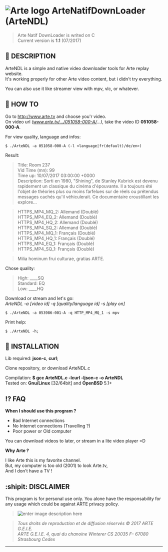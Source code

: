 # ![Arte logo](https://static-cdn.arte.tv/guide/favicons/favicon-96x96.png) **ArteNatifDownLoader (ArteNDL)**

> Arte Natif DownLoader is writed on C  
Current version is **1.1** (07/2017)

:page_with_curl: **DESCRIPTION** 
---
ArteNDL is a simple and native video downloader tools for Arte replay website.  
It's working properly for other Arte video content, but i didn't try everything.  

You can also use it like streamer view with mpv, vlc, or whatever.

:rocket: **HOW TO** 
---
Go to http://www.arte.tv and choose you'r video.  
On video url *(www.arte.tv/.../051058-000-A/...)*, take the video ID **051058-000-A**.

For view quality, language and infos: 

    $ ./ArteNDL -a 051058-000-A (-l <language|fr(default)/de/en>)

Result:  
>Title: Room 237  
Vid Time (mn): 99  
Time up: 10/07/2017 03:00:00 +0000  
Description: Sorti en 1980, "Shining", de Stanley Kubrick est devenu rapidement un classique du cinéma d'épouvante. Il a toujours été l'objet de théories plus ou moins farfelues sur de réels ou prétendus messages cachés qu'il véhiculerait. Ce documentaire croustillant les explore...

>HTTPS_MP4_MQ_2: Allemand (Doublé)   
HTTPS_MP4_EQ_2: Allemand (Doublé)   
HTTPS_MP4_HQ_2: Allemand (Doublé)   
HTTPS_MP4_SQ_2: Allemand (Doublé)   
HTTPS_MP4_MQ_1: Français (Doublé)   
HTTPS_MP4_HQ_1: Français (Doublé)   
HTTPS_MP4_EQ_1: Français (Doublé)   
HTTPS_MP4_SQ_1: Français (Doublé)   

>Milia hominum frui culturae, gratias ARTE.


Chose quality:  
>High: ____SQ  
Standard: EQ  
Low: ____HQ  

Download or stream and let's go:  
*ArteNDL -a [video id] -q [quality/language id] -s [play on]*

    $ ./ArteNDL -a 053986-001-A -q HTTP_MP4_MQ_1 -s mpv

Print help:

    $ ./ArteNDL -h;

:construction: **INSTALLATION** 
---
Lib required: **json-c**, **curl**;

Clone repository, or download ArteNDL.c

Compilation: **$ gcc ArteNDL.c -lcurl -ljson-c -o ArteNDL**  
Tested on: **Gnu/Linux** [32/64bit] and **OpenBSD** 5.1+

:interrobang: **FAQ** 
---
**When I should use this program ?**

- Bad Internet connections  
- No Internet connections (Travelling ?)  
- Poor power or Old computer  

You can download videos to later, or stream in a lite video player =D

**Why Arte ?**

I like Arte this is my favorite channel.  
But, my computer is too old (2001) to look Arte.tv,  
And I don't have a TV !

:shipit: **DISCLAIMER** 
-------
This program is for personal use only. You alone have the responsability for any usage which could be against ARTE privacy policy.

>![enter image description here](https://static-cdn.arte.tv/static/styleguide/2.7.1/src/components/footer/img/logo_arte.png)

>*Tous droits de reproduction et de diffusion réservés © 2017 ARTE G.E.I.E.*  
*ARTE G.E.I.E. 4, quai du chanoine Winterer CS 20035 F- 67080 Strasbourg Cedex*

----------
